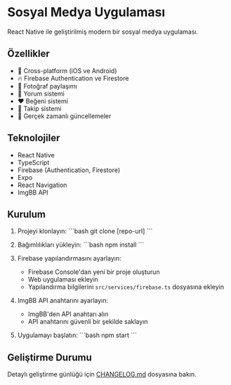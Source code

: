 # Sosyal Medya Uygulaması

React Native ile geliştirilmiş modern bir sosyal medya uygulaması.

## Özellikler

- 📱 Cross-platform (iOS ve Android)
- 🔥 Firebase Authentication ve Firestore
- 📸 Fotoğraf paylaşımı
- 💬 Yorum sistemi
- ❤️ Beğeni sistemi
- 👥 Takip sistemi
- 🔄 Gerçek zamanlı güncellemeler

## Teknolojiler

- React Native
- TypeScript
- Firebase (Authentication, Firestore)
- Expo
- React Navigation
- ImgBB API

## Kurulum

1. Projeyi klonlayın:
\`\`\`bash
git clone [repo-url]
\`\`\`

2. Bağımlılıkları yükleyin:
\`\`\`bash
npm install
\`\`\`

3. Firebase yapılandırmasını ayarlayın:
   - Firebase Console'dan yeni bir proje oluşturun
   - Web uygulaması ekleyin
   - Yapılandırma bilgilerini `src/services/firebase.ts` dosyasına ekleyin

4. ImgBB API anahtarını ayarlayın:
   - ImgBB'den API anahtarı alın
   - API anahtarını güvenli bir şekilde saklayın

5. Uygulamayı başlatın:
\`\`\`bash
npm start
\`\`\`

## Geliştirme Durumu

Detaylı geliştirme günlüğü için [CHANGELOG.md](./CHANGELOG.md) dosyasına bakın. 